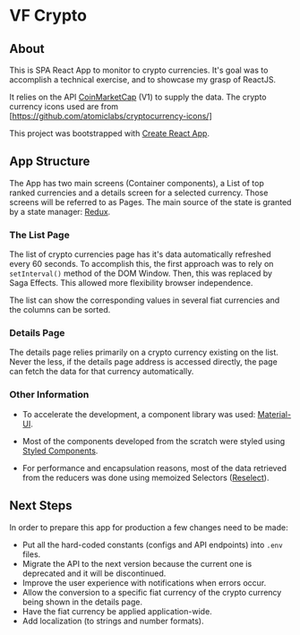 # VF Crypto

## About

This is SPA React App to monitor to crypto currencies. It's goal was to accomplish a technical exercise, and to showcase my grasp of ReactJS.

It relies on the API [CoinMarketCap](https://coinmarketcap.com/api/) (V1) to supply the data.
The crypto currency icons used are from [https://github.com/atomiclabs/cryptocurrency-icons/]

This project was bootstrapped with [Create React App](https://github.com/facebook/create-react-app).

## App Structure

The App has two main screens (Container components), a List of top ranked currencies and a details screen for a selected currency. Those screens will be referred to as Pages. The main source of the state is granted by a state manager: [Redux](https://redux.js.org/).

### The List Page

The list of crypto currencies page has it's data automatically refreshed every 60 seconds. To accomplish this, the first approach was to rely on `setInterval()` method of the DOM Window. Then, this was replaced by Saga Effects. This allowed more flexibility browser independence.

The list can show the corresponding values in several fiat currencies and the columns can be sorted.

### Details Page

The details page relies primarily on a crypto currency existing on the list. Never the less, if the details page address is accessed directly, the page can fetch the data for that currency automatically.

### Other Information

- To accelerate the development, a component library was used: [Material-UI](https://material-ui.com/).

- Most of the components developed from the scratch were styled using [Styled Components](https://www.styled-components.com).

- For performance and encapsulation reasons, most of the data retrieved from the reducers was done using memoized Selectors ([Reselect](https://github.com/reduxjs/reselect)).

## Next Steps

In order to prepare this app for production a few changes need to be made:

- Put all the hard-coded constants (configs and API endpoints) into `.env` files.
- Migrate the API to the next version because the current one is deprecated and it will be discontinued.
- Improve the user experience with notifications when errors occur.
- Allow the conversion to a specific fiat currency of the crypto currency being shown in the details page.
- Have the fiat currency be applied application-wide.
- Add localization (to strings and number formats).
